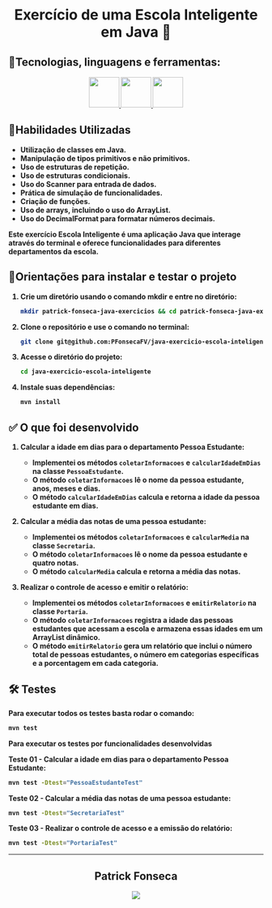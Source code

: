 <div align="center">
  <h1><strong>Exercício de uma Escola Inteligente em Java 🏫</h1>
  </div>

## <strong>🧰Tecnologias, linguagens e ferramentas:</strong><br />
  <div align="center">
    <a href="https://github.com/PFonsecaFV/PFonsecaFV">
    <img src="https://github.com/PFonsecaFV/PFonsecaFV/blob/main/src/icons/ic_java.svg" width="60" fill="none" />
    <img src="https://github.com/PFonsecaFV/PFonsecaFV/blob/main/src/icons/ic_maven.svg" width="60" fill="none" />
    <img src="https://github.com/PFonsecaFV/PFonsecaFV/blob/main/src/icons/ic_junit.svg" width="60" fill="none" />
  </a>
  </div>
  

## <strong>🎯Habilidades Utilizadas</strong><br />

- Utilização de classes em Java.
- Manipulação de tipos primitivos e não primitivos.
- Uso de estruturas de repetição.
- Uso de estruturas condicionais.
- Uso do Scanner para entrada de dados.
- Prática de simulação de funcionalidades.
- Criação de funções.
- Uso de arrays, incluindo o uso do ArrayList.
- Uso do DecimalFormat para formatar números decimais.

Este exercício Escola Inteligente é uma aplicação Java que interage através do terminal e oferece funcionalidades para diferentes departamentos da escola.

## 📝Orientações para instalar e testar o projeto

1. Crie um diretório usando o comando mkdir e entre no diretório:
	```bash
	mkdir patrick-fonseca-java-exercicios && cd patrick-fonseca-java-exercicios
	```
 2. Clone o repositório e use o comando no terminal:
	```bash
	git clone git@github.com:PFonsecaFV/java-exercicio-escola-inteligente.git
	```
3. Acesse o diretório do projeto:
	```bash
	cd java-exercicio-escola-inteligente
	```
4. Instale suas dependências:
	```bash
	mvn install
	```

## ✅ O que foi desenvolvido

1. **Calcular a idade em dias para o departamento Pessoa Estudante:**
    - Implementei os métodos `coletarInformacoes` e `calcularIdadeEmDias` na classe `PessoaEstudante`.
    - O método `coletarInformacoes` lê o nome da pessoa estudante, anos, meses e dias.
    - O método `calcularIdadeEmDias` calcula e retorna a idade da pessoa estudante em dias.

2. **Calcular a média das notas de uma pessoa estudante:**
    - Implementei os métodos `coletarInformacoes` e `calcularMedia` na classe `Secretaria`.
    - O método `coletarInformacoes` lê o nome da pessoa estudante e quatro notas.
    - O método `calcularMedia` calcula e retorna a média das notas.

3. **Realizar o controle de acesso e emitir o relatório:**
    - Implementei os métodos `coletarInformacoes` e `emitirRelatorio` na classe `Portaria`.
    - O método `coletarInformacoes` registra a idade das pessoas estudantes que acessam a escola e armazena essas idades em um ArrayList dinâmico.
    - O método `emitirRelatorio` gera um relatório que inclui o número total de pessoas estudantes, o número em categorias específicas e a porcentagem em cada categoria.

## 🛠️ Testes

Para executar todos os testes basta rodar o comando:
  ```bash
  mvn test
  ```

Para executar os testes por funcionalidades desenvolvidas

Teste 01 - **Calcular a idade em dias para o departamento Pessoa Estudante**:
  ```bash
  mvn test -Dtest="PessoaEstudanteTest"
  ```

Teste 02 - **Calcular a média das notas de uma pessoa estudante**:
  ```bash
  mvn test -Dtest="SecretariaTest"
  ```

Teste 03 - **Realizar o controle de acesso e a emissão do relatório**:
  ```bash
  mvn test -Dtest="PortariaTest"
  ```

---

<div align="center">
  <h2>Patrick Fonseca</h2>
	  <a href="https://www.linkedin.com/in/PatrickFonseca/" target="_blank">
      <img src="https://img.shields.io/badge/-LinkedIn-%230077B5?style=for-the-badge&logo=linkedin&logoColor=white" target="_blank">
    </a>
</div>
